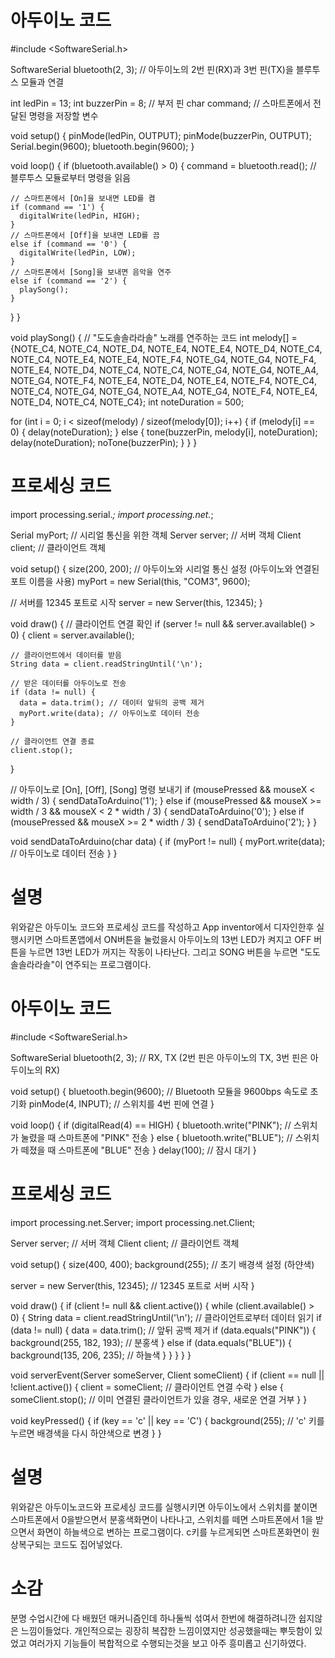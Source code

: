 # 아두이노 코드

#include <SoftwareSerial.h>

SoftwareSerial bluetooth(2, 3); // 아두이노의 2번 핀(RX)과 3번 핀(TX)을 블루투스 모듈과 연결

int ledPin = 13;
int buzzerPin = 8; // 부저 핀
char command; // 스마트폰에서 전달된 명령을 저장할 변수

void setup() {
  pinMode(ledPin, OUTPUT);
  pinMode(buzzerPin, OUTPUT);
  Serial.begin(9600);
  bluetooth.begin(9600);
}

void loop() {
  if (bluetooth.available() > 0) {
    command = bluetooth.read(); // 블루투스 모듈로부터 명령을 읽음

    // 스마트폰에서 [On]을 보내면 LED를 켬
    if (command == '1') {
      digitalWrite(ledPin, HIGH);
    }
    // 스마트폰에서 [Off]을 보내면 LED를 끔
    else if (command == '0') {
      digitalWrite(ledPin, LOW);
    }
    // 스마트폰에서 [Song]을 보내면 음악을 연주
    else if (command == '2') {
      playSong();
    }
  }
}

void playSong() {
  // "도도솔솔라라솔" 노래를 연주하는 코드
  int melody[] = {NOTE_C4, NOTE_C4, NOTE_D4, NOTE_E4, NOTE_E4, NOTE_D4, NOTE_C4, NOTE_C4,
                  NOTE_E4, NOTE_E4, NOTE_F4, NOTE_G4, NOTE_G4, NOTE_F4, NOTE_E4,
                  NOTE_D4, NOTE_C4, NOTE_C4, NOTE_G4, NOTE_G4, NOTE_A4, NOTE_G4,
                  NOTE_F4, NOTE_E4, NOTE_D4, NOTE_E4, NOTE_F4, NOTE_C4, NOTE_C4,
                  NOTE_G4, NOTE_G4, NOTE_A4, NOTE_G4, NOTE_F4, NOTE_E4, NOTE_D4,
                  NOTE_C4, NOTE_C4};
  int noteDuration = 500;
  
  for (int i = 0; i < sizeof(melody) / sizeof(melody[0]); i++) {
    if (melody[i] == 0) {
      delay(noteDuration);
    } else {
      tone(buzzerPin, melody[i], noteDuration);
      delay(noteDuration);
      noTone(buzzerPin);
    }
  }
}

# 프로세싱 코드

import processing.serial.*;
import processing.net.*;

Serial myPort; // 시리얼 통신을 위한 객체
Server server; // 서버 객체
Client client; // 클라이언트 객체

void setup() {
  size(200, 200);
  // 아두이노와 시리얼 통신 설정 (아두이노와 연결된 포트 이름을 사용)
  myPort = new Serial(this, "COM3", 9600);
  
  // 서버를 12345 포트로 시작
  server = new Server(this, 12345);
}

void draw() {
  // 클라이언트 연결 확인
  if (server != null && server.available() > 0) {
    client = server.available();
    
    // 클라이언트에서 데이터를 받음
    String data = client.readStringUntil('\n');
    
    // 받은 데이터를 아두이노로 전송
    if (data != null) {
      data = data.trim(); // 데이터 앞뒤의 공백 제거
      myPort.write(data); // 아두이노로 데이터 전송
    }
    
    // 클라이언트 연결 종료
    client.stop();
  }
  
  // 아두이노로 [On], [Off], [Song] 명령 보내기
  if (mousePressed && mouseX < width / 3) {
    sendDataToArduino('1');
  } else if (mousePressed && mouseX >= width / 3 && mouseX < 2 * width / 3) {
    sendDataToArduino('0');
  } else if (mousePressed && mouseX >= 2 * width / 3) {
    sendDataToArduino('2');
  }
}

void sendDataToArduino(char data) {
  if (myPort != null) {
    myPort.write(data); // 아두이노로 데이터 전송
  }
}

# 설명
위와같은 아두이노 코드와 프로세싱 코드를 작성하고 App inventor에서 디자인한후 실행시키면 스마트폰앱에서 ON버튼을 눌렀을시 아두이노의 13번 LED가 켜지고 OFF 버튼을 누르면 13번 LED가 꺼지는 작동이 나타난다. 그리고 SONG 버튼을 누르면 "도도솔솔라라솔"이 연주되는 프로그램이다.

# 아두이노 코드

#include <SoftwareSerial.h>

SoftwareSerial bluetooth(2, 3); // RX, TX (2번 핀은 아두이노의 TX, 3번 핀은 아두이노의 RX)

void setup() {
  bluetooth.begin(9600); // Bluetooth 모듈을 9600bps 속도로 초기화
  pinMode(4, INPUT); // 스위치를 4번 핀에 연결
}

void loop() {
  if (digitalRead(4) == HIGH) {
    bluetooth.write("PINK"); // 스위치가 눌렸을 때 스마트폰에 "PINK" 전송
  } else {
    bluetooth.write("BLUE"); // 스위치가 떼졌을 때 스마트폰에 "BLUE" 전송
  }
  delay(100); // 잠시 대기
}

# 프로세싱 코드

import processing.net.Server;
import processing.net.Client;

Server server; // 서버 객체
Client client; // 클라이언트 객체

void setup() {
  size(400, 400);
  background(255); // 초기 배경색 설정 (하얀색)
  
  server = new Server(this, 12345); // 12345 포트로 서버 시작
}

void draw() {
  if (client != null && client.active()) {
    while (client.available() > 0) {
      String data = client.readStringUntil('\n'); // 클라이언트로부터 데이터 읽기
      if (data != null) {
        data = data.trim(); // 앞뒤 공백 제거
        if (data.equals("PINK")) {
          background(255, 182, 193); // 분홍색
        } else if (data.equals("BLUE")) {
          background(135, 206, 235); // 하늘색
        }
      }
    }
  }
}

void serverEvent(Server someServer, Client someClient) {
  if (client == null || !client.active()) {
    client = someClient; // 클라이언트 연결 수락
  } else {
    someClient.stop(); // 이미 연결된 클라이언트가 있을 경우, 새로운 연결 거부
  }
}

void keyPressed() {
  if (key == 'c' || key == 'C') {
    background(255); // 'c' 키를 누르면 배경색을 다시 하얀색으로 변경
  }
}

# 설명
위와같은 아두이노코드와 프로세싱 코드를 실행시키면 아두이노에서 스위치를 붙이면 스마트폰에서 0을받으면서 분홍색화면이 나타나고, 스위치를 떼면 스마트폰에서 1을 받으면서 화면이 하늘색으로 변하는 프로그램이다. c키를 누르게되면 스마트폰화면이 원상복구되는 코드도 집어넣었다.

# 소감
분명 수업시간에 다 배웠던 매커니즘인데 하나둘씩 섞여서 한번에 해결하려니깐 쉽지않은 느낌이들었다. 개인적으로는 굉장히 복잡한 느낌이였지만 성공했을때는 뿌듯함이 있었고 여러가지 기능들이 복합적으로 수행되는것을 보고 아주 흥미롭고 신기하였다.


